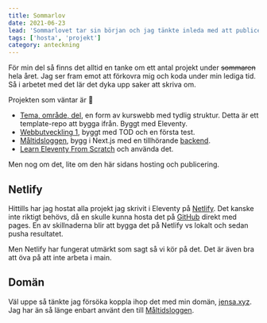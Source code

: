 ```yaml
---
title: Sommarlov
date: 2021-06-23
lead: 'Sommarlovet tar sin början och jag tänkte inleda med att publicera den här bloggen. Förhoppningsvis blir det en del skrivet under sommaren.'
tags: ['hosta', 'projekt']
category: anteckning
---
```


För min del så finns det alltid en tanke om ett antal projekt under ~~sommaren~~ hela året. Jag ser fram emot att förkovra mig och koda under min lediga tid. Så i arbetet med det lär det dyka upp saker att skriva om.

Projekten som väntar är 🚧

-   [Tema, område, del](https://github.com/jensnti/tod), en form av kurswebb med tydlig struktur. Detta är ett template-repo att bygga ifrån. Byggt med Eleventy.
-   [Webbutveckling 1](https://keen-jones-305b5d.netlify.app/), byggt med TOD och en första test.
-   [Måltidsloggen](https://github.com/jensnti/mat-nextjs), bygg i Next.js med en tillhörande [backend](https://github.com/jensnti/mat).
-   [Learn Eleventy From Scratch](https://piccalil.li/course/learn-eleventy-from-scratch/) och använda det.

Men nog om det, lite om den här sidans hosting och publicering.

## Netlify

Hittills har jag hostat alla projekt jag skrivit i Eleventy på [Netlify](https://www.netlify.com/). Det kanske inte riktigt behövs, då en skulle kunna hosta det på [GitHub](https://github.com/) direkt med pages. En av skillnaderna blir att bygga det på Netlify vs lokalt och sedan pusha resultatet.

Men Netlify har fungerat utmärkt som sagt så vi kör på det. Det är även bra att öva på att inte arbeta i main.

## Domän

Väl uppe så tänkte jag försöka koppla ihop det med min domän, [jensa.xyz](https://www.jensa.xyz). Jag har än så länge enbart använt den till [Måltidsloggen](https://mat.jensa.xyz).

